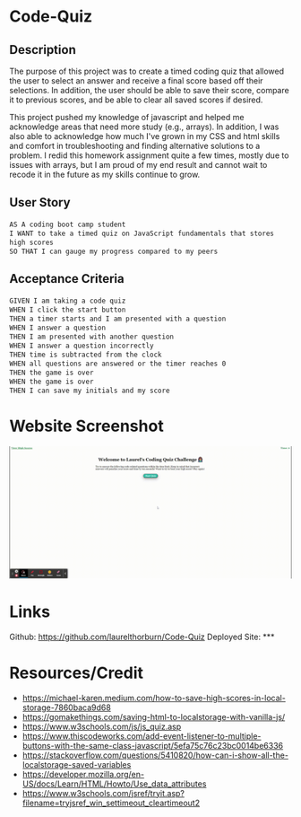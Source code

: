 # Code-Quiz
## Description
The purpose of this project was to create a timed coding quiz that allowed the user to select an answer and receive a final score based off their selections. In addition, the user should be able to save their score, compare it to previous scores, and be able to clear all saved scores if desired.

This project pushed my knowledge of javascript and helped me acknowledge areas that need more study (e.g., arrays).  In addition, I was also able to acknowledge how much I've grown in my CSS and html skills and comfort in troubleshooting and finding alternative solutions to a problem.  I redid this homework assignment quite a few times, mostly due to issues with arrays, but I am proud of my end result and cannot wait to recode it in the future as my skills continue to grow.

## User Story

```
AS A coding boot camp student
I WANT to take a timed quiz on JavaScript fundamentals that stores high scores
SO THAT I can gauge my progress compared to my peers
```

## Acceptance Criteria

```
GIVEN I am taking a code quiz
WHEN I click the start button
THEN a timer starts and I am presented with a question
WHEN I answer a question
THEN I am presented with another question
WHEN I answer a question incorrectly
THEN time is subtracted from the clock
WHEN all questions are answered or the timer reaches 0
THEN the game is over
WHEN the game is over
THEN I can save my initials and my score
```


# Website Screenshot

![Screenshot of Laurel Thorburn's Coding Quiz](Assets/Images/LaurelCodeQuiz.gif)

# Links

Github: https://github.com/laurelthorburn/Code-Quiz
Deployed Site: ***


# Resources/Credit

* https://michael-karen.medium.com/how-to-save-high-scores-in-local-storage-7860baca9d68
* https://gomakethings.com/saving-html-to-localstorage-with-vanilla-js/
* https://www.w3schools.com/js/js_quiz.asp
* https://www.thiscodeworks.com/add-event-listener-to-multiple-buttons-with-the-same-class-javascript/5efa75c76c23bc0014be6336
* https://stackoverflow.com/questions/5410820/how-can-i-show-all-the-localstorage-saved-variables
* https://developer.mozilla.org/en-US/docs/Learn/HTML/Howto/Use_data_attributes
* https://www.w3schools.com/jsref/tryit.asp?filename=tryjsref_win_settimeout_cleartimeout2
